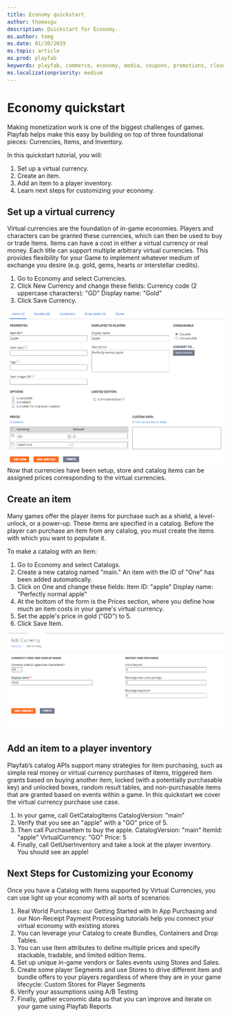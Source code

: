 ```yaml
---
title: Economy quickstart
author: thomasgu
description: Quickstart for Economy.
ms.author: tomg
ms.date: 01/30/2019
ms.topic: article
ms.prod: playfab
keywords: playfab, commerce, economy, media, coupons, promotions, cloudscript
ms.localizationpriority: medium
---
```


# Economy quickstart

Making monetization work is one of the biggest challenges of games. Playfab helps make this easy by building on top of three foundational pieces: Currencies, Items, and Inventory.

In this quickstart tutorial, you will:

1. Set up a virtual currency.
2. Create an item.
3. Add an item to a player inventory.
4. Learn next steps for customizing your economy.

## Set up a virtual currency

Virtual currencies are the foundation of in-game economies. Players and characters can be granted these currencies, which can then be used to buy or trade Items. Items can have a cost in either a virtual currency or real money. Each title can support multiple arbitrary virtual currencies. This provides flexibility for your Game to implement whatever medium of exchange you desire (e.g. gold, gems, hearts or interstellar credits).
 
1. Go to Economy and select Currencies.
2. Click New Currency and change these fields:
    Currency code (2 uppercase characters): "GD"
    Display name: "Gold"
3. Click Save Currency.

![Create Item](media/tutorials/create-item.png)
Now that currencies have been setup, store and catalog items can be assigned prices corresponding to the virtual currencies.

## Create an item

Many games offer the player items for purchase such as a shield, a level-unlock, or a power-up. These items are specified in a catalog. Before the player can purchase an item from any catalog, you must create the items with which you want to populate it.

To make a catalog with an item:

1. Go to Economy and select Catalogs.
2. Create a new catalog named "main." An item with the ID of "One" has been added automatically.
3. Click on One and change these fields:
    Item ID: "apple"
    Display name: "Perfectly normal apple"
4. At the bottom of the form is the Prices section, where you define how much an item costs in your           game's virtual currency.
5. Set the apple's price in gold ("GD") to 5.
6. Click Save Item.

![Edit or Save Currency](media/tutorials/edit-save-currency.png)

## Add an item to a player inventory

Playfab’s catalog APIs support many strategies for item purchasing, such as simple real money or virtual currency purchases of items, triggered item grants based on buying another item, locked (with a potentially purchasable key) and unlocked boxes, random result tables, and non-purchasable items that are granted based on events within a game. In this quickstart we cover the virtual currency purchase use case.

1. In your game, call GetCatalogItems
    CatalogVersion: "main"
2. Verify that you see an "apple" with a "GO" price of 5.
3. Then call PurchaseItem to buy the apple.
    CatalogVersion: "main"
    ItemId: "apple"
    VirtualCurrency: "GO"
    Price: 5
4. Finally, call GetUserInventory and take a look at the player inventory. You should see an apple!

## Next Steps for Customizing your Economy

Once you have a Catalog with Items supported by Virtual Currencies, you can use light up your economy with all sorts of scenarios:

1. Real World Purchases: our Getting Started with In App Purchasing and our Non-Receipt Payment Processing    tutorials help you connect your virtual economy with existing stores
2. You can leverage your Catalog to create Bundles, Containers and Drop Tables. 
3. You can use Item attributes to define multiple prices and specify stackable, tradable, and limited         edition Items. 
4. Set up unique in-game vendors or Sales events using Stores and Sales.
5. Create some player Segments and use Stores to drive different item and bundle offers to your players       regardless of where they are in your game lifecycle:  Custom Stores for Player Segments
6. Verify your assumptions using A/B Testing 
7. Finally, gather economic data so that you can improve and iterate on your game using Playfab Reports
